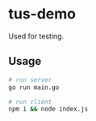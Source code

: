 # tus-demo 

Used for testing.


## Usage

```sh
# run server
go run main.go

# run client
npm i && node index.js
```
